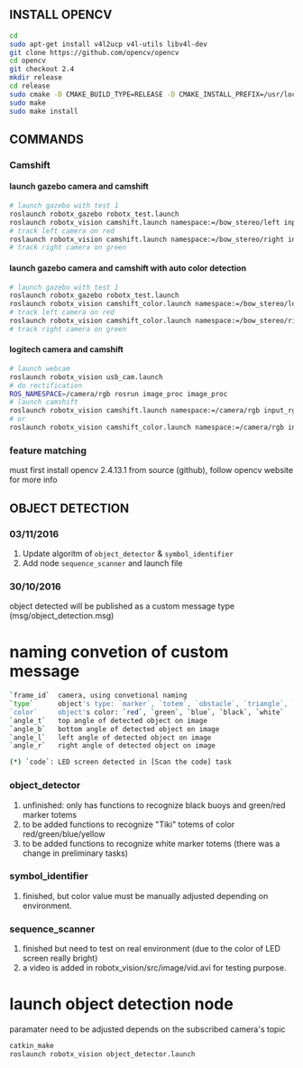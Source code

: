 INSTALL OPENCV
--------------
```bash
cd
sudo apt-get install v4l2ucp v4l-utils libv4l-dev
git clone https://github.com/opencv/opencv
cd opencv
git checkout 2.4
mkdir release
cd release
sudo cmake -D CMAKE_BUILD_TYPE=RELEASE -D CMAKE_INSTALL_PREFIX=/usr/local ..
sudo make
sudo make install
```

COMMANDS
--------

### Camshift ###
#### launch gazebo camera and camshift ####
```bash
# launch gazebo with test 1
roslaunch robotx_gazebo robotx_test.launch
roslaunch robotx_vision camshift.launch namespace:=/bow_stereo/left input_rgb_image:=image_raw
# track left camera on red
roslaunch robotx_vision camshift.launch namespace:=/bow_stereo/right input_rgb_image:=image_raw
# track right camera on green
```
#### launch gazebo camera and camshift with auto color detection ####
```bash
# launch gazebo with test 1
roslaunch robotx_gazebo robotx_test.launch
roslaunch robotx_vision camshift_color.launch namespace:=/bow_stereo/left input_rgb_image:=image_raw color_under_detect:=red
# track left camera on red
roslaunch robotx_vision camshift_color.launch namespace:=/bow_stereo/right input_rgb_image:=image_raw color_under_detect:=green
# track right camera on green
```

#### logitech camera and camshift ####
```bash
# launch webcam
roslaunch robotx_vision usb_cam.launch
# do rectification
ROS_NAMESPACE=/camera/rgb rosrun image_proc image_proc
# launch camshift
roslaunch robotx_vision camshift.launch namespace:=/camera/rgb input_rgb_image:=image_rect_color
# or 
roslaunch robotx_vision camshift_color.launch namespace:=/camera/rgb input_rgb_image:=image_rect_color color_under_detect:=red
```

### feature matching ###
must first install opencv 2.4.13.1 from source (github),
follow opencv website for more info

OBJECT DETECTION
--------
### 03/11/2016 ###
1. Update algoritm of `object_detector` & `symbol_identifier`
2. Add node `sequence_scanner` and launch file

### 30/10/2016 ###
object detected will be published as a custom message type (msg/object_detection.msg)
# naming convetion of custom message
```bash
`frame_id`  camera, using convetional naming
`type`      object's type: `marker`, `totem`, `obstacle`, `triangle`, `circle`, `cruciform`, `code` (*)
`color`     object's color: `red`, `green`, `blue`, `black`, `white`
`angle_t`   top angle of detected object on image
`angle_b`   bottom angle of detected object on image
`angle_l`   left angle of detected object on image
`angle_r`   right angle of detected object on image

(*) `code`: LED screen detected in [Scan the code] task
```

### object_detector ###
1. unfinished: only has functions to recognize black buoys and green/red marker totems
2. to be added functions to recognize "Tiki" totems of color red/green/blue/yellow
3. to be added functions to recognize white marker totems (there was a change in preliminary tasks)

### symbol_identifier ###
1. finished, but color value must be manually adjusted depending on environment.

### sequence_scanner ###
1. finished but need to test on real environment (due to the color of LED screen really bright)
2. a video is added in robotx_vision/src/image/vid.avi for testing purpose.

# launch object detection node
paramater need to be adjusted depends on the subscribed camera's topic
```bash
catkin_make
roslaunch robotx_vision object_detector.launch
``` 
